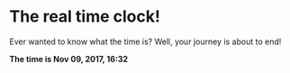 # The real time clock!

Ever wanted to know what the time is? Well, your journey is about to end!

**The time is Nov 09, 2017, 16:32**